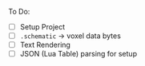 To Do:

- [ ] Setup Project
- [ ] `.schematic` -> voxel data bytes
- [ ] Text Rendering
- [ ] JSON (Lua Table) parsing for setup
